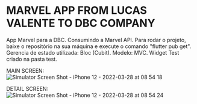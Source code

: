 # MARVEL APP FROM LUCAS VALENTE TO DBC COMPANY

App Marvel para a DBC. Consumindo a Marvel API.
Para rodar o projeto, baixe o repositório na sua máquina e execute o comando "flutter pub get".
Gerencia de estado utilizada: Bloc (Cubit).
Modelo: MVC. Widget Test criado na pasta test.

MAIN SCREEN:
![Simulator Screen Shot - iPhone 12 - 2022-03-28 at 08 54 18](https://user-images.githubusercontent.com/17681714/160394017-7493ef70-adda-4500-b142-f4a78098bdeb.png)

DETAIL SCREEN:
![Simulator Screen Shot - iPhone 12 - 2022-03-28 at 08 54 24](https://user-images.githubusercontent.com/17681714/160394062-085d06ba-84a5-419f-a777-1312e74e18d9.png)


